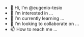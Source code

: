 - 👋 Hi, I’m @eugenio-tesio
- 👀 I’m interested in ...
- 🌱 I’m currently learning ...
- 💞️ I’m looking to collaborate on ...
- 📫 How to reach me ...

<!---
eugenio-tesio/eugenio-tesio is a ✨ special ✨ repository because its `README.md` (this file) appears on your GitHub profile.
You can click the Preview link to take a look at your changes.
--->

